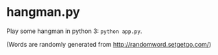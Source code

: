 # hangman.py

Play some hangman in python 3: `python app.py`.

(Words are randomly generated from http://randomword.setgetgo.com/)
